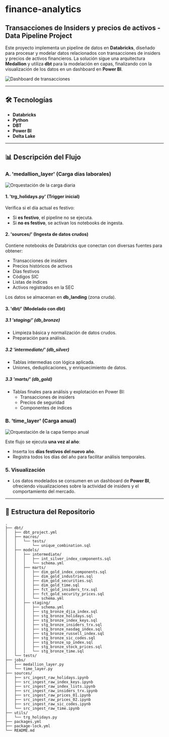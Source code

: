 # finance-analytics

## Transacciones de Insiders y precios de activos - Data Pipeline Project

Este proyecto implementa un pipeline de datos en **Databricks**, diseñado para procesar y modelar datos relacionados con transacciones de insiders y precios de activos financieros. La solución sigue una arquitectura **Medallion** y utiliza **dbt** para la modelación en capas, finalizando con la visualización de los datos en un dashboard en **Power BI**.

![Dashboard de transacciones](https://i.imgur.com/b0CsKrO.png)

---

## 🛠️ Tecnologías

- **Databricks**
- **Python**
- **DBT**
- **Power BI**
- **Delta Lake**

---

## 📊 Descripción del Flujo

### A. 'medallion_layer' (Carga días laborales)

![Orquestación de la carga diaria](https://i.imgur.com/Hzx4PRz.png)

#### 1. 'trg_holidays.py' (Trigger inicial)
Verifica si el día actual es festivo:
- Si **es festivo**, el pipeline no se ejecuta.
- Si **no es festivo**, se activan los notebooks de ingesta.

#### 2. 'sources/' (Ingesta de datos crudos)
Contiene notebooks de Databricks que conectan con diversas fuentes para obtener:
- Transacciones de insiders
- Precios históricos de activos
- Días festivos
- Códigos SIC
- Listas de índices
- Activos registrados en la SEC

Los datos se almacenan en **db_landing** (zona cruda).

#### 3. 'dbt/' (Modelado con dbt)

##### 3.1 'staging/' (db_bronze)
- Limpieza básica y normalización de datos crudos.
- Preparación para análisis.

##### 3.2 'intermediate/' (db_silver)
- Tablas intermedias con lógica aplicada.
- Uniones, deduplicaciones, y enriquecimiento de datos.

##### 3.3 'marts/' (db_gold)
- Tablas finales para análisis y explotación en Power BI:
  - Transacciones de insiders
  - Precios de seguridad
  - Componentes de índices

### B. 'time_layer' (Carga anual)

![Orquestación de la capa tiempo anual](https://i.imgur.com/knJjoPy.png)

Este flujo se ejecuta **una vez al año**:
- Inserta los **días festivos del nuevo año**.
- Registra todos los días del año para facilitar análisis temporales.

### 5. Visualización
- Los datos modelados se consumen en un dashboard de **Power BI**, ofreciendo visualizaciones sobre la actividad de insiders y el comportamiento del mercado.

---

## 📁 Estructura del Repositorio

```text
.
├── dbt/
│   ├── dbt_project.yml
│   ├── macros/
│   │   └── tests/
│   │       └── unique_combination.sql
│   ├── models/
│   │   ├── intermediate/
│   │   │   ├── int_silver_index_components.sql
│   │   │   └── schema.yml
│   │   ├── marts/
│   │   │   ├── dim_gold_index_components.sql
│   │   │   ├── dim_gold_industries.sql
│   │   │   ├── dim_gold_securities.sql
│   │   │   ├── dim_gold_time.sql
│   │   │   ├── fct_gold_insiders_trx.sql
│   │   │   ├── fct_gold_security_prices.sql
│   │   │   └── schema.yml
│   │   ├── staging/
│   │   │   ├── schema.yml
│   │   │   ├── stg_bronze_djia_index.sql
│   │   │   ├── stg_bronze_holidays.sql
│   │   │   ├── stg_bronze_index_keys.sql
│   │   │   ├── stg_bronze_insiders_trx.sql
│   │   │   ├── stg_bronze_nasdaq_index.sql
│   │   │   ├── stg_bronze_russell_index.sql
│   │   │   ├── stg_bronze_sic_codes.sql
│   │   │   ├── stg_bronze_sp_index.sql
│   │   │   ├── stg_bronze_stock_prices.sql
│   │   │   └── stg_bronze_time.sql
│   └── tests/
├── jobs/
│   ├── medallion_layer.py
│   └── time_layer.py
├── sources/
│   ├── src_ingest_raw_holidays.ipynb
│   ├── src_ingest_raw_index_keys.ipynb
│   ├── src_ingest_raw_index_lists.ipynb
│   ├── src_ingest_raw_insiders_trx.ipynb
│   ├── src_ingest_raw_prices_01.ipynb
│   ├── src_ingest_raw_prices_02.ipynb
│   ├── src_ingest_raw_sic_codes.ipynb
│   └── src_ingest_raw_time.ipynb
├── utils/
│   └── trg_holidays.py
├── packages.yml
├── package-lock.yml
└── README.md
